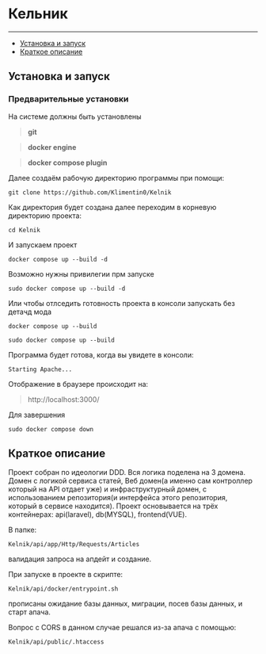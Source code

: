 # Кельник

---
- [Установка и запуск](#установка-и-запуск)
- [Краткое описание](#краткое-описание)

## Установка и запуск

### Предварительные установки
На системе должны быть установлены 
> **git** 

> **docker engine** 

> **docker compose plugin**

Далее создаём рабочую директорию программы при помощи:
```
git clone https://github.com/Klimentin0/Kelnik
```
Как директория будет создана далее переходим в корневую директорию проекта:
```
cd Kelnik
```
И запускаем проект
```
docker compose up --build -d

```
Возможно нужны привилегии прм запуске
```
sudo docker compose up --build -d
```
Или чтобы отлседить готовность проекта в консоли запускать без детачд мода
```
docker compose up --build
```
```
sudo docker compose up --build
```
Программа будет готова, когда вы увидете в консоли:
```
Starting Apache...
```
Отображение в браузере происходит на:
> http://localhost:3000/

Для завершения
```
sudo docker compose down
```

## Краткое описание
Проект собран по идеологии DDD. Вся логика поделена на 3 домена. Домен с логикой сервиса статей, Веб домен(а именно сам контроллер который на API отдает уже) и инфраструктурный домен, с использованием репозитория(и интерфейса этого репозитория, который в сервисе находится).
Проект основывается на трёх контейнерах: api(laravel), db(MYSQL), frontend(VUE).

В папке:
```
Kelnik/api/app/Http/Requests/Articles
```
валидация запроса на апдейт и создание.

При запуске в проекте в скрипте: 
```
Kelnik/api/docker/entrypoint.sh
```
прописаны ожидание базы данных, миграции, посев базы данных, и старт апача.


Вопрос с CORS в данном случае решался из-за апача с помощью: 
```
Kelnik/api/public/.htaccess
```